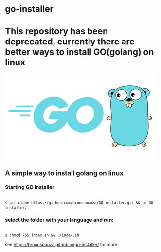 # go-installer


# This repository has been deprecated, currently there are better ways to install GO(golang) on ​​linux


![Gopher image](Golang.png)

## A simple way to install golang on linux

### Starting GO installer

```shell

$ git clone https://github.com/brunosoouza/GO-installer.git && cd GO-installer/

```

### select the folder with your language and run:

```shell

$ chmod 755 index.sh && ./index.sh

```

see https://brunosoouza.github.io/go-installer/ for more
